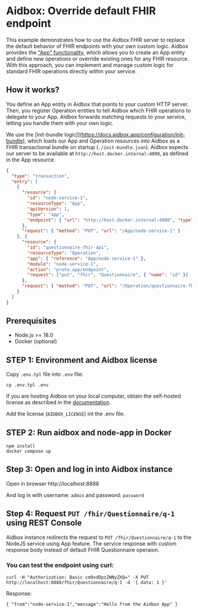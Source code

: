 # Aidbox: Override default FHIR endpoint

This example demonstrates how to use the Aidbox FHIR server to replace the default behavior of FHIR endpoints with your own custom logic. Aidbox provides the ["App" functionality](https://docs.aidbox.app/app-development/aidbox-sdk/apps), which allows you to create an App entity and define new operations or override existing ones for any FHIR resource. With this approach, you can implement and manage custom logic for standard FHIR operations directly within your service.

## How it works?
You define an App entity in Aidbox that points to your custom HTTP server. Then, you register Operation entities to tell Aidbox which FHIR operations to delegate to your App. Aidbox forwards matching requests to your service, letting you handle them with your own logic.

We use the [init-bundle logic]](https://docs.aidbox.app/configuration/init-bundle), which loads our App and Operation resources into Aidbox as a FHIR transactional bundle on startup (`./init-bundle.json`).
Aidbox expects our server to be available at `http://host.docker.internal:4000`, as defined in the App resource.

```JSON
{
  "type": "transaction",
  "entry": [
    {
      "resource": {
        "id": "node-service-1",
        "resourceType": "App",
        "apiVersion": 1,
        "type": "app",
        "endpoint": { "url": "http://host.docker.internal:4000", "type": "http-rpc", "secret": "secret" }
      },
      "request": { "method": "PUT", "url": "/App/node-service-1" }
    }, {
      "resource": {
        "id": "questionnaire-fhir-api",
        "resourceType": "Operation",
        "app": { "reference": "App/node-service-1" },
        "module": "node-service-1",
        "action": "proto.app/endpoint",
        "request": ["put", "fhir", "Questionnaire", { "name": "id" }]
      },
      "request": { "method": "PUT", "url": "/Operation/questionnaire-fhir-api" }
    }
  ]
}
```

## Prerequisites

- Node.js >= 18.0
- Docker (optional)


## STEP 1: Environment and Aidbox license

Copy `.env.tpl` file into `.env` file:

```shell
cp .env.tpl .env
```

If you are hosting Aidbox on your local computer, obtain the self-hosted license as described in the [documentation](https://docs.aidbox.app/getting-started/run-aidbox-locally-with-docker).

Add the license (`AIDBOX_LICENSE`) int the .env file.

## STEP 2: Run aidbox and node-app in Docker

```shell
npm install
docker compose up
```

## Step 3: Open and log in into Aidbox instance

Open in browser http://localhost:8888

And log in with username: `admin` and password: `password`

## Step 4: Request `PUT /fhir/Questionnaire/q-1` using REST Console
Aidbox instance redirects the request to `PUT /fhir/Questionnaire/q-1` to the NodeJS service using App feature. The service response with custom response body instead of default FHIR Questionnaire operaion.

### You can test the endpoint using curl:

```shell
curl -H "Authorization: Basic cm9vdDpzZWNyZXQ=" -X PUT http://localhost:8888/fhir/Questionnaire/q-1 -d '{ data: 1 }'
```

Response:
```
{ "from":"node-service-1","message":"Hello from the Aidbox App" }
```


